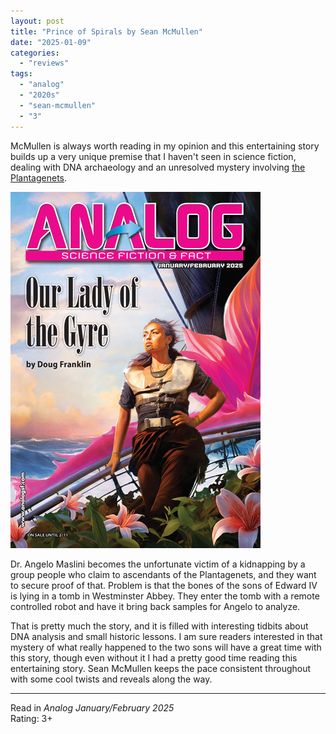 ```yaml
---
layout: post
title: "Prince of Spirals by Sean McMullen"
date: "2025-01-09"
categories:
  - "reviews"
tags:
  - "analog"
  - "2020s"
  - "sean-mcmullen"
  - "3"
---
```


McMullen is always worth reading in my opinion and this entertaining story builds up a very unique premise that I haven't seen in science fiction, dealing with DNA archaeology and an unresolved mystery involving [the Plantagenets](https://en.wikipedia.org/wiki/House_of_Plantagenet).

![Analog January/February 2025](/assets/images/AFF_JanFeb2025_400x570.jpg)

Dr. Angelo Maslini becomes the unfortunate victim of a kidnapping by a group people who claim to ascendants of the Plantagenets, and they want to secure proof of that.
Problem is that the bones of the sons of Edward IV is lying in a tomb in Westminster Abbey.
They enter the tomb with a remote controlled robot and have it bring back samples for Angelo to analyze.

That is pretty much the story, and it is filled with interesting tidbits about DNA analysis and small historic lessons.
I am sure readers interested in that mystery of what really happened to the two sons will have a great time with this story, though even without it I had a pretty good time reading this entertaining story.
Sean McMullen keeps the pace consistent throughout with some cool twists and reveals along the way.

* * *

Read in _Analog January/February 2025_\
Rating: 3+
